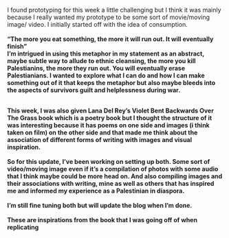 I found prototyping for this week a little challenging but I think it was mainly because I really wanted my prototype to be some sort of movie/moving image/ video. 
I initially started off with the idea of consumption. </br></br>
<b> “The more you eat something, the more it will run out. It will eventually finish”<b> </br>
I’m intrigued in using this metaphor in my statement as an abstract, maybe subtle way to allude to ethnic cleansing, the more you kill Palestianins, the more they run out. You will eventually erase Palestianians. I wanted to explore what I can do and how I can make something out of it that keeps the metaphor but also maybe bleeds into the aspects of survivors guilt and helplessness during war. </br></br>

This week, I was also given Lana Del Rey’s Violet Bent Backwards Over The Grass book which is a poetry book but I thought the structure of it was interesting because it has poems on one side and images (i think taken on film) on the other side and that made me think about the association of different forms of writing with images and visual inspiration. 
</br></br>
So for this update, I’ve been working on setting up both. Some sort of video/moving image even if it’s a compilation of photos with some audio that I think maybe could be more head on. And also compiling images and their associations with writing, mine as well as others that has inspired me and informed my experience as a Palestinian in diaspora. 
</br></br>
I’m still fine tuning both but will update the blog when I’m done. 
</br></br>
These are inspirations from the book that I was going off of when replicating

